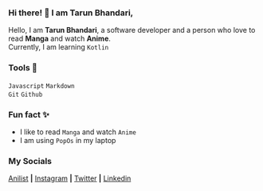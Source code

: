 <!---
  tarun-bhandari/tarun-bhandari is a ✨ special ✨ repository because its `README.md` (this file) appears on your GitHub profile.
  You can click the Preview link to take a look at your changes.
--->

<!--- Small Summary --->
### Hi there! 👋 I am Tarun Bhandari,

Hello, I am **Tarun Bhandari**, a software developer and a person who love to read **Manga** and watch **Anime**.  
Currently, I am learning `Kotlin`

### Tools 🧰

`Javascript` `Markdown`  
`Git` `Github`

### Fun fact ✨  

- I like to read `Manga` and watch `Anime`
- I am using `PopOs` in my laptop

### My Socials

[Anilist](https://anilist.co/user/iamtaruuuu/) **|** [Instagram](https://www.instagram.com/tar._.u/) **|** [Twitter](https://twitter.com/taruuu_bhandari) **|** [Linkedin](https://www.linkedin.com/in/tarun-bhandari-17198a2b0/)

